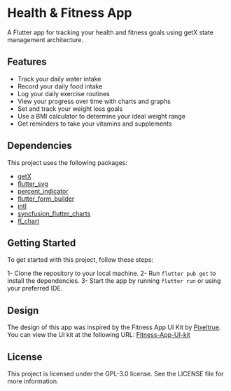 # Health & Fitness App

A Flutter app for tracking your health and fitness goals using getX state management architecture.

## Features

- Track your daily water intake
- Record your daily food intake
- Log your daily exercise routines
- View your progress over time with charts and graphs
- Set and track your weight loss goals
- Use a BMI calculator to determine your ideal weight range
- Get reminders to take your vitamins and supplements

## Dependencies

This project uses the following packages:

- [getX](https://pub.dev/packages/get)
- [flutter_svg](https://pub.dev/packages/flutter_svg)
- [percent_indicator](https://pub.dev/packages/percent_indicator)
- [flutter_form_builder](https://pub.dev/packages/flutter_form_builder)
- [intl](https://pub.dev/packages/intl)
- [syncfusion_flutter_charts](https://pub.dev/packages/syncfusion_flutter_charts)
- [fl_chart](https://pub.dev/packages/fl_chart)

<!-- ![QR Scanner_SignIn](https://user-images.githubusercontent.com/18269506/152419142-b791e8d5-09cf-4def-a184-c7a83ed6d10f.png) -->

<!-- ![QR Scanner_Home](https://user-images.githubusercontent.com/18269506/152419134-b3e3e893-c4bf-4a44-9c97-a75b9cb72077.png)

![QR Scanner_Home-Verified](https://user-images.githubusercontent.com/18269506/152419127-7c93e2ff-57d8-40ad-b64a-d65e04804638.png)

![QR Scanner_Home-logout](https://user-images.githubusercontent.com/18269506/152419109-e4e2323d-269c-4a11-8325-ee2cb64ad006.png) -->

## Getting Started

To get started with this project, follow these steps:

1- Clone the repository to your local machine.
2- Run `flutter pub get` to install the dependencies.
3- Start the app by running `flutter run` or using your preferred IDE.

## Design

The design of this app was inspired by the Fitness App UI Kit by [Pixeltrue](https://www.pixeltrue.com/packs). You can view the UI kit at the following URL: [Fitness-App-UI-kit](https://www.pixeltrue.com/free-ui-kits/fitness-app-ui-kit)

## License

This project is licensed under the GPL-3.0 license. See the LICENSE file for more information.
